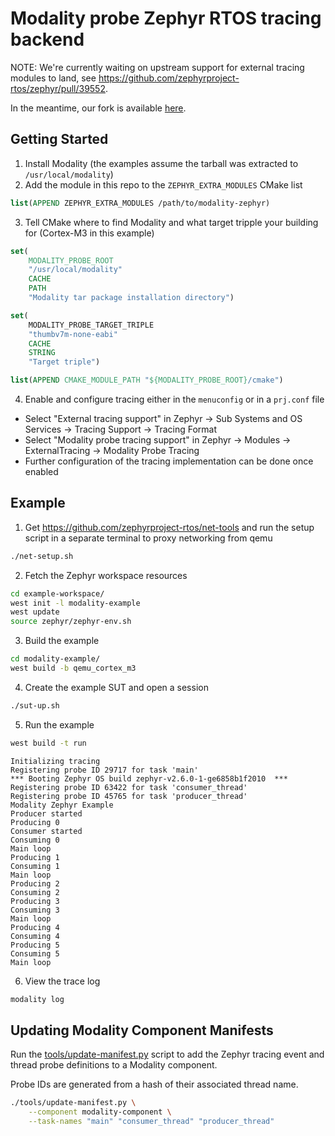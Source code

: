 # Modality probe Zephyr RTOS tracing backend

NOTE: We're currently waiting on upstream support for external tracing modules to land,
see https://github.com/zephyrproject-rtos/zephyr/pull/39552.

In the meantime, our fork is available [here](https://github.com/auxoncorp/zephyr/tree/add-external-tracing-support-v2.6.0).

## Getting Started

1. Install Modality (the examples assume the tarball was extracted to `/usr/local/modality`)
2. Add the module in this repo to the `ZEPHYR_EXTRA_MODULES` CMake list
  ```cmake
  list(APPEND ZEPHYR_EXTRA_MODULES /path/to/modality-zephyr)
  ```
3. Tell CMake where to find Modality and what target tripple your building for (Cortex-M3 in this example)
  ```cmake
  set(
      MODALITY_PROBE_ROOT
      "/usr/local/modality"
      CACHE
      PATH
      "Modality tar package installation directory")

  set(
      MODALITY_PROBE_TARGET_TRIPLE
      "thumbv7m-none-eabi"
      CACHE
      STRING
      "Target triple")

  list(APPEND CMAKE_MODULE_PATH "${MODALITY_PROBE_ROOT}/cmake")
  ```
4. Enable and configure tracing either in the `menuconfig` or in a `prj.conf` file
  * Select "External tracing support" in Zephyr → Sub Systems and OS Services → Tracing Support → Tracing Format
  * Select "Modality probe tracing support" in Zephyr → Modules → ExternalTracing → Modality Probe Tracing
  * Further configuration of the tracing implementation can be done once enabled

## Example

1. Get https://github.com/zephyrproject-rtos/net-tools and run the setup script in a separate terminal to proxy networking from qemu
```bash
./net-setup.sh
```
2. Fetch the Zephyr workspace resources
  ```bash
  cd example-workspace/
  west init -l modality-example
  west update
  source zephyr/zephyr-env.sh
  ```
3. Build the example
  ```bash
  cd modality-example/
  west build -b qemu_cortex_m3
  ```
4. Create the example SUT and open a session
  ```bash
  ./sut-up.sh
  ```
5. Run the example
  ```bash
  west build -t run
  ```
  ```text
  Initializing tracing
  Registering probe ID 29717 for task 'main'
  *** Booting Zephyr OS build zephyr-v2.6.0-1-ge6858b1f2010  ***
  Registering probe ID 63422 for task 'consumer_thread'
  Registering probe ID 45765 for task 'producer_thread'
  Modality Zephyr Example
  Producer started
  Producing 0
  Consumer started
  Consuming 0
  Main loop
  Producing 1
  Consuming 1
  Main loop
  Producing 2
  Consuming 2
  Producing 3
  Consuming 3
  Main loop
  Producing 4
  Consuming 4
  Producing 5
  Consuming 5
  Main loop
  ```
6. View the trace log
  ```bash
  modality log
  ```

## Updating Modality Component Manifests

Run the [tools/update-manifest.py](tools/update-manifest.py) script to
add the Zephyr tracing event and thread probe definitions to a Modality component.

Probe IDs are generated from a hash of their associated thread name.

```bash
./tools/update-manifest.py \
    --component modality-component \
    --task-names "main" "consumer_thread" "producer_thread"
```

